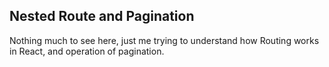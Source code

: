 ## Nested Route and Pagination 

Nothing much to see here, just me trying to understand how Routing works in React, and operation of pagination. 
